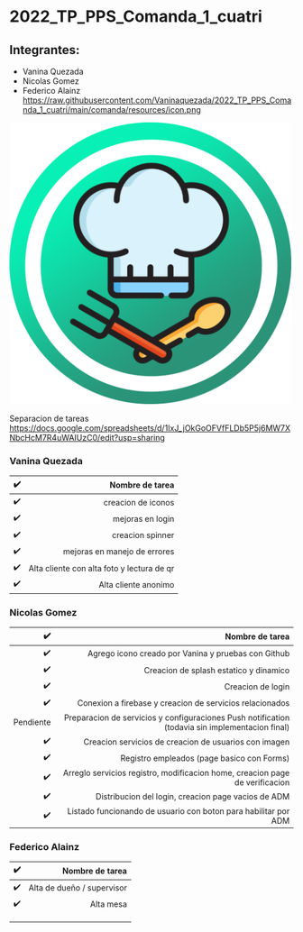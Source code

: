 # 2022_TP_PPS_Comanda_1_cuatri

## Integrantes:

- Vanina Quezada
- Nicolas Gomez
- Federico Alainz
https://raw.githubusercontent.com/Vaninaquezada/2022_TP_PPS_Comanda_1_cuatri/main/comanda/resources/icon.png

<img src="https://raw.githubusercontent.com/Vaninaquezada/2022_TP_PPS_Comanda_1_cuatri/main/comanda/resources/icon.png" width="500px" height="500px">

Separacion de tareas
https://docs.google.com/spreadsheets/d/1IxJ_jOkGoOFVfFLDb5P5j6MW7XNbcHcM7R4uWAIUzC0/edit?usp=sharing

### Vanina Quezada

| :heavy_check_mark: |                            Nombre de tarea |
| -----------------: | -----------------------------------------: |
| :heavy_check_mark: |                         creacion de iconos |
| :heavy_check_mark: |                           mejoras en login |
| :heavy_check_mark: |                           creacion spinner |
| :heavy_check_mark: |               mejoras en manejo de errores |
| :heavy_check_mark: | Alta cliente con alta foto y lectura de qr |
| :heavy_check_mark: |                       Alta cliente anonimo |

### Nicolas Gomez

| :heavy_check_mark: |                                                                                 Nombre de tarea |
| -----------------: | ----------------------------------------------------------------------------------------------: |
| :heavy_check_mark: |                                             Agrego icono creado por Vanina y pruebas con Github |
| :heavy_check_mark: |                                                          Creacion de splash estatico y dinamico |
| :heavy_check_mark: |                                                                               Creacion de login |
| :heavy_check_mark: |                                        Conexion a firebase y creacion de servicios relacionados |
|          Pendiente | Preparacion de servicios y configuraciones Push notification (todavia sin implementacion final) |
| :heavy_check_mark: |                                           Creacion servicios de creacion de usuarios con imagen |
| :heavy_check_mark: |                                                      Registro empleados (page basico con Forms) |
| :heavy_check_mark: |                    Arreglo servicios registro, modificacion home, creacion page de verificacion |
| :heavy_check_mark: |                                             Distribucion del login, creacion page vacios de ADM |
| :heavy_check_mark: |                                 Listado funcionando de usuario con boton para habilitar por ADM |

### Federico Alainz

| :heavy_check_mark: |            Nombre de tarea |
| -----------------: | -------------------------: |
| :heavy_check_mark: | Alta de dueño / supervisor |
| :heavy_check_mark: |                  Alta mesa |
|                    |                            |
|                    |                            |
|                    |                            |
